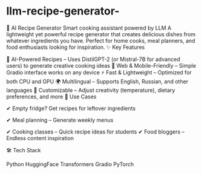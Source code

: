 # llm-recipe-generator-
🍳 AI Recipe Generator  Smart cooking assistant powered by LLM  A lightweight yet powerful recipe generator that creates delicious dishes from whatever ingredients you have. Perfect for home cooks, meal planners, and food enthusiasts looking for inspiration.
✨ Key Features

🧠 AI-Powered Recipes – Uses DistilGPT-2 (or Mistral-7B for advanced users) to generate creative cooking ideas
📱 Web & Mobile-Friendly – Simple Gradio interface works on any device
⚡ Fast & Lightweight – Optimized for both CPU and GPU
🌍 Multilingual – Supports English, Russian, and other languages
🔧 Customizable – Adjust creativity (temperature), dietary preferences, and more
🚀 Use Cases

✔ Empty fridge? Get recipes for leftover ingredients

✔ Meal planning – Generate weekly menus

✔ Cooking classes – Quick recipe ideas for students
✔ Food bloggers – Endless content inspiration

🛠️ Tech Stack

Python HuggingFace Transformers Gradio PyTorch
